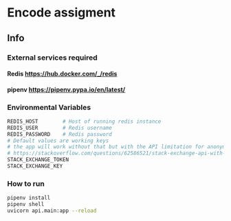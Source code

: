 # Encode assigment 

## Info

### External services required 

#### Redis https://hub.docker.com/_/redis 
#### pipenv https://pipenv.pypa.io/en/latest/


### Environmental Variables

```bash
REDIS_HOST        # Host of running redis instance
REDIS_USER        # Redis username 
REDIS_PASSWORD    # Redis password 
# Default values are working keys 
# the app will work without that but with the API limitation for anonymous users
# https://stackoverflow.com/questions/62586521/stack-exchange-api-with-curl-command
STACK_EXCHANGE_TOKEN
STACK_EXCHANGE_KEY
```

### How to run 
```bash
pipenv install 
pipenv shell 
uvicorn api.main:app --reload
```

